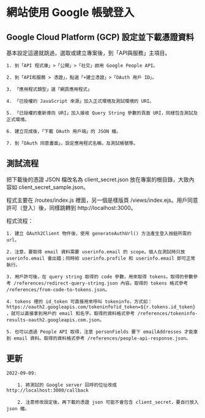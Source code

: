 # 網站使用 Google 帳號登入

## Google Cloud Platform (GCP) 設定並下載憑證資料

基本設定這邊就跳過，選取或建立專案後，到「API與服務」主項目。

    1. 到「API 程式庫」>「公開」>「社交」啟用 Google People API。
    
    2. 到「API和服務 > 憑證」，點選「+建立憑證」>「OAuth 用戶 ID」。
    
    3. 「應用程式類型」選「網頁應用程式」
    
    4. 「已授權的 JavaScript 來源」加入正式環境及測試環境的 URI。
    
    5. 「已授權的重新導向 URI」加入接收 Query String 參數的頁面 URI，同樣包含測試及正式環境。
    
    6. 建立完成後，「下載 OAuth 用戶端」的 JSON 檔。
    
    7. 到「OAuth 同意畫面」，設定應用程式名稱，及測試帳號等。

## 測試流程

把下載後的憑證 JSON 檔改名為 client_secret.json 放在專案的根目錄，大致內容如 client_secret_sample.json。

程式主要在 /routes/index.js 裡面，另一個是樣版頁 /views/index.ejs。用戶同意許可（登入）後，同樣跳轉到 http://localhost:3000。

程式流程：

    1. 建立 OAuth2Client 物件後，使用 generateAuthUrl() 方法產生登入按鈕所需的 url。
    
    2. 注意，要取得 email 資料需要 userinfo.email 的 scope。個人在測試時只放 userinfo.email 會出錯；同時給 userinfo.profile 和 userinfo.email 即可正常執行。
    
    3. 用戶許可後，在 query string 取得的 code 參數，用來取得 tokens。取得的參數參考 /references/redirect-query-string.json 內容。取得的 tokens 格式參考 /references/from-code-to-tokens.json。
    
    4. tokens 裡的 id_token 可直接用來呼叫 tokeninfo，方式如： https://oauth2.googleapis.com/tokeninfo?id_token=${r.tokens.id_token} ，就可以直接拿到用戶的 email 和名字。取得的資料格式參考 /references/tokeninfo-results-oauth2.googleapis.com.json。
    
    5. 也可以透過 People API 取得，注意 personFields 要下 emailAddresses 才能拿到 email 資料。取得的資料格式參考 /references/people-api-response.json。

## 更新

    2022-09-09: 

        1. 將測試的 Google server 回呼的位址改成 http://localhost:3000/callback

        2. 注意修改設定後，再下載的憑證 json 可能不會包含 client_secret，要自行放入 json 檔。
